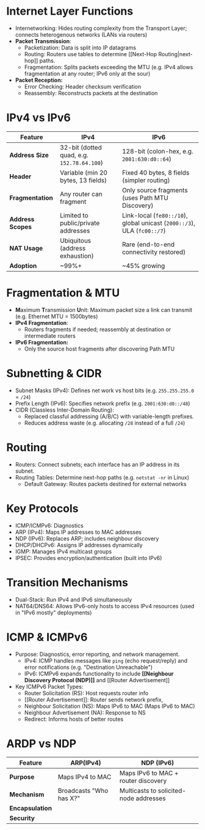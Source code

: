 # Internet Layer Functions
- Internetworking: Hides routing complexity from the Transport Layer; connects heterogenous networks (LANs via routers)
- **Packet Transmission**:
	- Packetization: Data is split into IP datagrams
	- Routing: Routers use tables to determine [[Next-Hop Routing|next-hop]] paths.
	- Fragmentation: Splits packets exceeding the MTU (e.g. IPv4 allows fragmentation at any router; IPv6 only at the sour)
- **Packet Reception:**
	- Error Checking: Header checksum verification
	- Reassembly: Reconstructs packets at the destination

# IPv4 vs IPv6

| Feature            | IPv4                                       | IPv6                                                                    |
| ------------------ | ------------------------------------------ | ----------------------------------------------------------------------- |
| **Address Size**   | 32-bit (dotted quad, e.g. `152.78.64.100`) | 128-bit (colon-hex, e.g. `2001:630:d0::64`)                             |
| **Header**         | Variable (min 20 bytes, 13 fields)         | Fixed 40 bytes, 8 fields (simpler routing)                              |
| **Fragmentation**  | Any router can fragment                    | Only source fragments (uses Path MTU Discovery)                         |
| **Address Scopes** | Limited to public/private addresses        | Link-local (`fe80::/10`), global unicast (`2000::/3`), ULA (`fc00::/7`) |
| **NAT Usage**      | Ubiquitous (address exhaustion)            | Rare (end-to-end connectivity restored)                                 |
| **Adoption**       | ~99%+                                      | ~45% growing                                                            |
# Fragmentation & MTU
- **M**aximum **T**ransmission **U**nit: Maximum packet size a link can transmit (e.g. Ethernet MTU = 1500bytes)
- **IPv4 Fragmentation**:
	- Routers fragments if needed; reassembly at destination or intermediate routers
- **IPv6 Fragmentation:**
	- Only the source host fragments after discovering Path MTU

# Subnetting & CIDR
- Subnet Masks (IPv4): Defines net work vs host bits (e.g. `255.255.255.0` = `/24`)
- Prefix Length (IPv6): Specifies network prefix (e.g. `2001:630:d0::/48`)
- CIDR (Classless Inter-Domain Routing):
	- Replaced classful addressing (A/B/C) with variable-length prefixes.
	- Reduces address waste (e.g. allocating `/28` instead of a full `/24`)

# Routing
- Routers: Connect subnets; each interface has an IP address in its subnet.
- Routing Tables: Determine next-hop paths (e.g. `netstat -nr` in Linux)
	- Default Gateway: Routes packets destined for external networks

# Key Protocols
- ICMP/ICMPv6: Diagnostics
- ARP (IPv4): Maps IP addresses to MAC addresses
- NDP (IPv6): Replaces ARP; includes neighbour discovery
- DHCP/DHCPv6: Assigns IP addresses dynamically
- IGMP: Manages IPv4 multicast groups
- IPSEC: Provides encryption/authentication (built into IPv6)

# Transition Mechanisms
- Dual-Stack: Run IPv4 and IPv6 simultaneously
- NAT64/DNS64: Allows IPv6-only hosts to access IPv4 resources (used in "IPv6 mostly" deployments)  

# ICMP & ICMPv6
- Purpose: Diagnostics, error reporting, and network management.
	- IPv4: ICMP handles messages like `ping` (echo request/reply) and error notifications (e.g. "Destination Unreachable")
	- IPv6: ICMPv6 expands functionality to include **[[Neighbour Discovery Protocol (NDP)]]** and [[Router Advertisement]]
- Key ICMPv6 Packet Types:
	- Router Solicitation (RS): Host requests router info
	- [[Router Advertisement]]: Router sends network prefix, 
	- Neighbour Solicitation (NS): Maps IPv6 to MAC (Maps IPv6 to MAC)
	- Neighbour Advertisement (NA): Response to NS
	- Redirect: Informs hosts of better routes

# ARDP vs NDP

| Feature           | ARP(IPv4)               | NDP (IPv6)                             |
| ----------------- | ----------------------- | -------------------------------------- |
| **Purpose**       | Maps IPv4 to MAC        | Maps IPv6 to MAC + router discovery    |
| **Mechanism**     | Broadcasts "Who has X?" | Multicasts to solicited-node addresses |
| **Encapsulation** |                         |                                        |
| **Security**      |                         |                                        |
